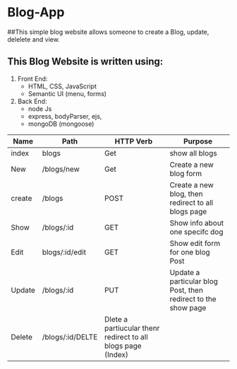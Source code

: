 # Blog-App

##This simple blog website allows someone to create a Blog, update, delelete and view.
## This Blog Website is written using:
1. Front End:
    * HTML, CSS, JavaScript
    * Semantic UI (menu, forms)
2. Back End:
    * node Js
    * express, bodyParser, ejs, 
    * mongoDB (mongoose)

| Name    |     Path   |     HTTP Verb   |    Purpose|
|---------|------------|-----------------|-----------|
|index|blogs|Get|show all blogs
|New | /blogs/new | Get | Create a new blog form
|create|/blogs|POST|Create a new blog, then redirect to all blogs page|
|Show |/blogs/:id|GET|Show info about one specifc dog|
|Edit|blogs/:id/edit|GET|Show edit form for one blog Post|
|Update|/blogs/:id|PUT|Update a particular blog Post, then redirect to the show page|
|Delete|/blogs/:id/DELTE|Dlete a partiucular thenr redirect to all blogs page (Index)|

